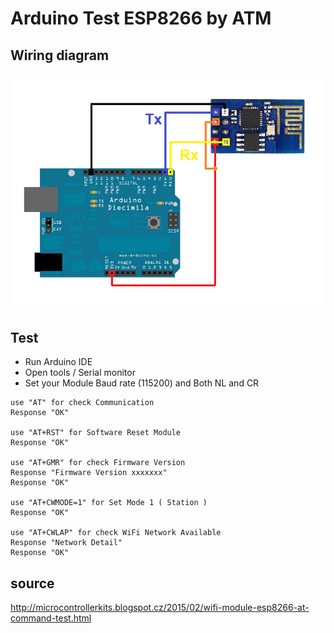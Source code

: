 # Arduino Test ESP8266 by ATM

## Wiring diagram
<img src='https://raw.githubusercontent.com/jjarcik/Arduino-ESP8266/master/WiringDiagramEsp8266.png' />

## Test
- Run Arduino IDE
- Open tools / Serial monitor
- Set your Module Baud rate (115200) and Both NL and CR 

```
use "AT" for check Communication
Response "OK"

use "AT+RST" for Software Reset Module
Response "OK"

use "AT+GMR" for check Firmware Version
Response "Firmware Version xxxxxxx"
Response "OK"

use "AT+CWMODE=1" for Set Mode 1 ( Station )
Response "OK"

use "AT+CWLAP" for check WiFi Network Available 
Response "Network Detail"
Response "OK"
```

## source

http://microcontrollerkits.blogspot.cz/2015/02/wifi-module-esp8266-at-command-test.html
